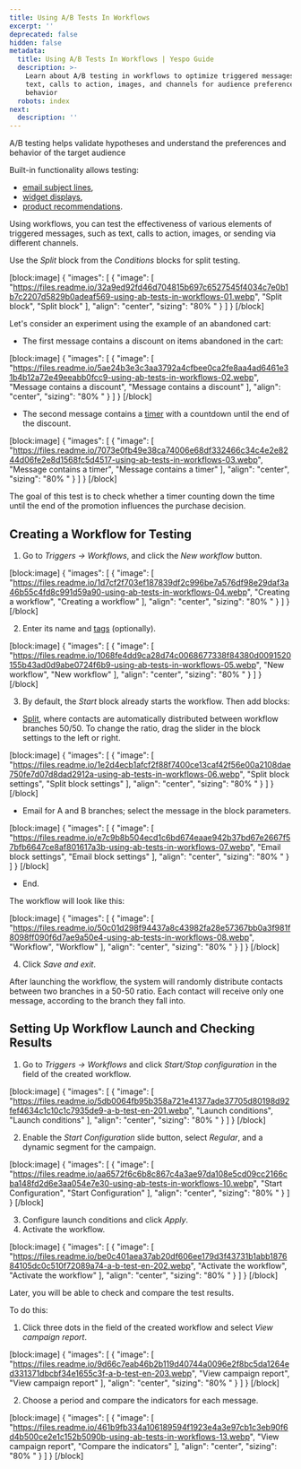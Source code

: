 ```yaml
---
title: Using A/B Tests In Workflows
excerpt: ''
deprecated: false
hidden: false
metadata:
  title: Using A/B Tests In Workflows | Yespo Guide
  description: >-
    Learn about A/B testing in workflows to optimize triggered messages. Test
    text, calls to action, images, and channels for audience preferences and
    behavior
  robots: index
next:
  description: ''
---
```

A/B testing helps validate hypotheses and understand the preferences and behavior of the target audience

Built-in functionality allows testing:

- [email subject lines](https://docs.yespo.io/docs/how-test-email-subject-lines),
- [widget displays](https://docs.yespo.io/docs/using-a-b-tests-for-widgets),
- [product recommendations](https://docs.yespo.io/docs/testing-recommendation-blocks).

Using workflows, you can test the effectiveness of various elements of triggered messages, such as text, calls to action, images, or sending via different channels.

Use the _Split_ block from the _Conditions_ blocks for split testing.

[block:image]
{
  "images": [
    {
      "image": [
        "https://files.readme.io/32a9ed92fd46d704815b697c6527545f4034c7e0b1b7c2207d5829b0adeaf569-using-ab-tests-in-workflows-01.webp",
        "Split block",
        "Split block"
      ],
      "align": "center",
      "sizing": "80% "
    }
  ]
}
[/block]


Let's consider an experiment using the example of an abandoned cart:

- The first message contains a discount on items abandoned in the cart:

[block:image]
{
  "images": [
    {
      "image": [
        "https://files.readme.io/5ae24b3e3c3aa3792a4cfbee0ca2fe8aa4ad6461e31b4b12a72e49eeabb0fcc9-using-ab-tests-in-workflows-02.webp",
        "Message contains a discount",
        "Message contains a discount"
      ],
      "align": "center",
      "sizing": "80% "
    }
  ]
}
[/block]


- The second message contains a [timer](https://docs.yespo.io/docs/creating-timer) with a countdown until the end of the discount.

[block:image]
{
  "images": [
    {
      "image": [
        "https://files.readme.io/7073e0fb49e38ca74006e68df332466c34c4e2e8244d06fe2e8d1568fc5d4517-using-ab-tests-in-workflows-03.webp",
        "Message contains a timer",
        "Message contains a timer"
      ],
      "align": "center",
      "sizing": "80% "
    }
  ]
}
[/block]


The goal of this test is to check whether a timer counting down the time until the end of the promotion influences the purchase decision.

## Creating a Workflow for Testing

1. Go to _Triggers → Workflows_, and click the _New workflow_ button.

[block:image]
{
  "images": [
    {
      "image": [
        "https://files.readme.io/1d7cf2f703ef187839df2c996be7a576df98e29daf3a46b55c4fd8c991d59a90-using-ab-tests-in-workflows-04.webp",
        "Creating a workflow",
        "Creating a workflow"
      ],
      "align": "center",
      "sizing": "80% "
    }
  ]
}
[/block]


2. Enter its name and [tags](https://docs.yespo.io/docs/adding-tags#adding-tags-to-the-workflow) (optionally).

[block:image]
{
  "images": [
    {
      "image": [
        "https://files.readme.io/1068fe4dd9ca28d74c0068677338f84380d0091520155b43ad0d9abe0724f6b9-using-ab-tests-in-workflows-05.webp",
        "New workflow",
        "New workflow"
      ],
      "align": "center",
      "sizing": "80% "
    }
  ]
}
[/block]


3. By default, the _Start_ block already starts the workflow. Then add blocks:

- [Split](https://docs.yespo.io/docs/blocks-description-conditions-group#split), where contacts are automatically distributed between workflow branches 50/50. To change the ratio, drag the slider in the block settings to the left or right.

[block:image]
{
  "images": [
    {
      "image": [
        "https://files.readme.io/1e2d4ecb1afcf2f88f7400ce13caf42f56e00a2108dae750fe7d07d8dad2912a-using-ab-tests-in-workflows-06.webp",
        "Split block settings",
        "Split block settings"
      ],
      "align": "center",
      "sizing": "80% "
    }
  ]
}
[/block]


- Email for A and B branches; select the message in the block parameters.

[block:image]
{
  "images": [
    {
      "image": [
        "https://files.readme.io/e7c9b8b504ecd1c6bd674eaae942b37bd67e2667f57bfb6647ce8af801617a3b-using-ab-tests-in-workflows-07.webp",
        "Email block settings",
        "Email block settings"
      ],
      "align": "center",
      "sizing": "80% "
    }
  ]
}
[/block]


- End.

The workflow will look like this:

[block:image]
{
  "images": [
    {
      "image": [
        "https://files.readme.io/50c01d298f94437a8c43982fa28e57367bb0a3f981f8098ff090f6d7ae9a50e4-using-ab-tests-in-workflows-08.webp",
        "Workflow",
        "Workflow"
      ],
      "align": "center",
      "sizing": "80% "
    }
  ]
}
[/block]


4. Click _Save and exit_. 

After launching the workflow, the system will randomly distribute contacts between two branches in a 50-50 ratio. Each contact will receive only one message, according to the branch they fall into.

## Setting Up Workflow Launch and Checking Results

1. Go to _Triggers → Workflows_ and click _Start/Stop configuration_ in the field of the created workflow.

[block:image]
{
  "images": [
    {
      "image": [
        "https://files.readme.io/5db0064fb95b358a721e41377ade37705d80198d92fef4634c1c10c1c7935de9-a-b-test-en-201.webp",
        "Launch conditions",
        "Launch conditions"
      ],
      "align": "center",
      "sizing": "80% "
    }
  ]
}
[/block]


2. Enable the _Start Configuration_ slide button, select _Regular_, and a dynamic segment for the campaign.

[block:image]
{
  "images": [
    {
      "image": [
        "https://files.readme.io/aa6572f6c6b8c867c4a3ae97da108e5cd09cc2166cba148fd2d6e3aa054e7e30-using-ab-tests-in-workflows-10.webp",
        "Start Configuration",
        "Start Configuration"
      ],
      "align": "center",
      "sizing": "80% "
    }
  ]
}
[/block]


3. Configure launch conditions and click _Apply_.
4. Activate the workflow.

[block:image]
{
  "images": [
    {
      "image": [
        "https://files.readme.io/be0c401aea37ab20df606ee179d3f43731b1abb187684105dc0c510f72089a74-a-b-test-en-202.webp",
        "Activate the workflow",
        "Activate the workflow"
      ],
      "align": "center",
      "sizing": "80% "
    }
  ]
}
[/block]


Later, you will be able to check and compare the test results.

To do this:

1. Click three dots in the field of the created workflow and select _View campaign report_.

[block:image]
{
  "images": [
    {
      "image": [
        "https://files.readme.io/9d66c7eab46b2b119d40744a0096e2f8bc5da1264ed331371dbcbf34e1655c3f-a-b-test-en-203.webp",
        "View campaign report",
        "View campaign report"
      ],
      "align": "center",
      "sizing": "80% "
    }
  ]
}
[/block]


2. Choose a period and compare the indicators for each message.

[block:image]
{
  "images": [
    {
      "image": [
        "https://files.readme.io/461b9fb334a106189594f1923e4a3e97cb1c3eb90f6d4b500ce2e1c152b5090b-using-ab-tests-in-workflows-13.webp",
        "View campaign report",
        "Compare the indicators"
      ],
      "align": "center",
      "sizing": "80% "
    }
  ]
}
[/block]